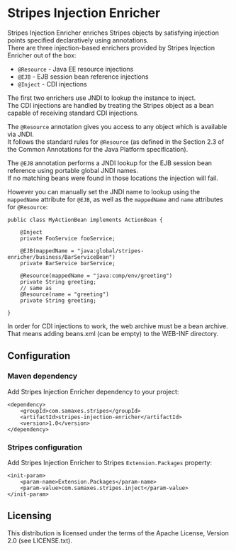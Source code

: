 # Stripes Injection Enricher

Stripes Injection Enricher enriches Stripes objects by satisfying injection points specified declaratively using annotations.  
There are three injection-based enrichers provided by Stripes Injection Enricher out of the box:

* `@Resource` - Java EE resource injections
* `@EJB` - EJB session bean reference injections
* `@Inject` - CDI injections

The first two enrichers use JNDI to lookup the instance to inject.  
The CDI injections are handled by treating the Stripes object as a bean capable of receiving standard CDI injections.

The `@Resource` annotation gives you access to any object which is available via JNDI.  
It follows the standard rules for `@Resource` (as defined in the Section 2.3 of the Common Annotations for the Java Platform specification).

The `@EJB` annotation performs a JNDI lookup for the EJB session bean reference using portable global JNDI names.  
If no matching beans were found in those locations the injection will fail.

However you can manually set the JNDI name to lookup using the `mappedName` attribute for `@EJB`, as well as the `mappedName` and `name` attributes for `@Resource`:

    public class MyActionBean implements ActionBean {

        @Inject
        private FooService fooService;

        @EJB(mappedName = "java:global/stripes-enricher/business/BarServiceBean")
        private BarService barService;

        @Resource(mappedName = "java:comp/env/greeting")
        private String greeting;
        // same as
        @Resource(name = "greeting")
        private String greeting;

    }

In order for CDI injections to work, the web archive must be a bean archive. That means adding beans.xml (can be empty) to the WEB-INF directory.

## Configuration

### Maven dependency

Add Stripes Injection Enricher dependency to your project:

    <dependency>
        <groupId>com.samaxes.stripes</groupId>
        <artifactId>stripes-injection-enricher</artifactId>
        <version>1.0</version>
    </dependency>

### Stripes configuration

Add Stripes Injection Enricher to Stripes `Extension.Packages` property:

    <init-param>
        <param-name>Extension.Packages</param-name>
        <param-value>com.samaxes.stripes.inject</param-value>
    </init-param>

## Licensing

This distribution is licensed under the terms of the Apache License, Version 2.0 (see LICENSE.txt).

